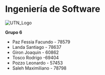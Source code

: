 # 				Ingeniería de Software

![UTN_Logo](../master/Recursos/utn_logo.png)

**Grupo 6**

- Paz Fessia Facundo - 78579
- Landa Santiago - 78637
- Giron Joaquin - 60862
- Tosco Rodrigo -69404
- Pozzo Leonardo - 57453
- Saleh Maximiliano - 78798

